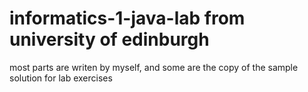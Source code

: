 # informatics-1-java-lab from university of edinburgh
most parts are writen by myself, and some are the copy of the sample solution for lab exercises
